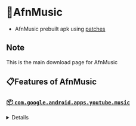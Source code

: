 # 🧩AfnMusic
- AfnMusic prebuilt apk using [patches](https://github.com/AykhanUV/revanced-patches)

## Note
This is the main download page for AfnMusic

## 📋Features of AfnMusic
### [📦 `com.google.android.apps.youtube.music`](https://play.google.com/store/apps/details?id=com.google.android.apps.youtube.music)
<details>

| 💊 Patch | 📜 Description | 🏹 Target Version |
|:--------:|:--------------:|:-----------------:|
| `Amoled` | Applies a pure black theme to some components. | 6.29.58 ~ 7.16.52 |
| `Bitrate default value` | Sets the audio quality to 'Always High' when you first install the app. | 6.29.58 ~ 7.16.52 |
| `Bypass image region restrictions` | Adds an option to use a different host for static images, so that images blocked in some countries can be received. | 6.29.58 ~ 7.16.52 |
| `Certificate spoof` | Enables YouTube Music to work with Android Auto by spoofing the YouTube Music certificate. | 6.29.58 ~ 7.16.52 |
| `Change share sheet` | Add option to change from in-app share sheet to system share sheet. | 6.29.58 ~ 7.16.52 |
| `Change start page` | Adds an option to set which page the app opens in instead of the homepage. | 6.29.58 ~ 7.16.52 |
| `Custom branding icon for YouTube Music` | Changes the YouTube Music app icon to the icon specified in options.json. | 6.29.58 ~ 7.16.52 |
| `Custom branding name for YouTube Music` | Renames the YouTube Music app to the name specified in options.json. | 6.29.58 ~ 7.16.52 |
| `Custom header for YouTube Music` | Applies a custom header in the top left corner within the app. | 6.29.58 ~ 7.16.52 |
| `Disable auto captions` | Adds an option to disable captions from being automatically enabled. | 6.29.58 ~ 7.16.52 |
| `Disable dislike redirection` | Adds an option to disable redirection to the next track when clicking the Dislike button. | 6.29.58 ~ 7.16.52 |
| `Enable Cairo splash animation` | Adds an option to enable Cairo splash animation. | 7.08.54 ~ 7.16.52 |
| `Enable OPUS codec` | Adds an option to use the OPUS audio codec instead of the MP4A audio codec. | 6.29.58 ~ 7.16.52 |
| `Enable debug logging` | Adds an option to enable debug logging. | 6.29.58 ~ 7.16.52 |
| `Enable landscape mode` | Adds an option to enable landscape mode when rotating the screen on phones. | 6.29.58 ~ 7.16.52 |
| `Flyout menu components` | Adds options to hide or change flyout menu components. | 6.29.58 ~ 7.16.52 |
| `GmsCore support` | Allows patched Google apps to run without root and under a different package name by using GmsCore instead of Google Play Services. | 6.29.58 ~ 7.16.52 |
| `Hide account components` | Adds options to hide components related to the account menu. | 6.29.58 ~ 7.16.52 |
| `Hide action bar components` | Adds options to hide action bar components and replace the offline download button with an external download button. | 6.29.58 ~ 7.16.52 |
| `Hide ads` | Adds options to hide ads. | 6.29.58 ~ 7.16.52 |
| `Hide layout components` | Adds options to hide general layout components. | 6.29.58 ~ 7.16.52 |
| `Hide overlay filter` | Removes, at compile time, the dark overlay that appears when player flyout menus are open. | 6.29.58 ~ 7.16.52 |
| `Hide player overlay filter` | Removes, at compile time, the dark overlay that appears when single-tapping in the player. | 6.29.58 ~ 7.16.52 |
| `Navigation bar components` | Adds options to hide or change components related to the navigation bar. | 6.29.58 ~ 7.16.52 |
| `Player components` | Adds options to hide or change components related to the player. | 6.29.58 ~ 7.16.52 |
| `Remove background playback restrictions` | Removes restrictions on background playback, including for kids videos. | 6.29.58 ~ 7.16.52 |
| `Remove viewer discretion dialog` | Adds an option to remove the dialog that appears when opening a video that has been age-restricted by accepting it automatically. This does not bypass the age restriction. | 6.29.58 ~ 7.16.52 |
| `Restore old style library shelf` | Adds an option to return the Library tab to the old style. | 6.29.58 ~ 7.16.52 |
| `Return YouTube Dislike` | Adds an option to show the dislike count of songs using the Return YouTube Dislike API. | 6.29.58 ~ 7.16.52 |
| `Sanitize sharing links` | Adds an option to remove tracking query parameters from URLs when sharing links. | 6.29.58 ~ 7.16.52 |
| `Settings for YouTube Music` | Applies mandatory patches to implement ReVanced Extended settings into the application. | 6.29.58 ~ 7.16.52 |
| `SponsorBlock` | Adds options to enable and configure SponsorBlock, which can skip undesired video segments, such as non-music sections. | 6.29.58 ~ 7.16.52 |
| `Spoof app version` | Adds options to spoof the YouTube Music client version. This can remove the radio mode restriction in Canadian regions or disable real-time lyrics. | 6.29.58 ~ 7.16.52 |
| `Translations` | Adds Crowdin translations for YouTube Music. | 6.29.58 ~ 7.16.52 |
| `Video playback` | Adds options to customize settings related to video playback, such as default video quality and playback speed. | 6.29.58 ~ 7.16.52 |
| `Visual preferences icons` | Adds icons to specific preferences in the settings. | 6.29.58 ~ 7.16.52 |
</details>
